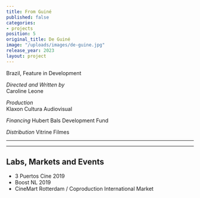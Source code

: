 ```yaml
---
title: From Guiné
published: false
categories:
- projects
position: 5
original_title: De Guiné
image: "/uploads/images/de-guine.jpg"
release_year: 2023
layout: project
---
```


Brazil, Feature in Development

_Directed and Written by_  
Caroline Leone

_Production_  
Klaxon Cultura Audiovisual

_Financing_
  Hubert Bals Development Fund

_Distribution_
Vitrine Filmes

---

---

## Labs, Markets and Events

- 3 Puertos Cine 2019
- Boost NL 2019
- CineMart Rotterdam / Coproduction International Market
